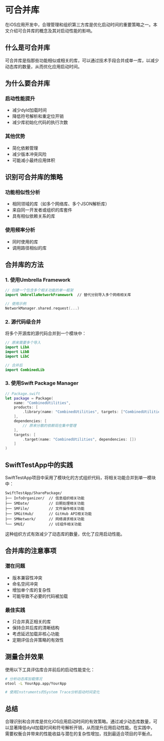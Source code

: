 # 可合并库

在iOS应用开发中，合理管理和组织第三方库是优化启动时间的重要策略之一。本文介绍可合并库的概念及其对启动性能的影响。

## 什么是可合并库

可合并库是指那些功能相似或相关的库，可以通过技术手段合并成单一库，以减少动态库的数量，从而优化应用启动时间。

## 为什么要合并库

### 启动性能提升
- 减少dyld加载时间
- 降低符号解析和重定位开销
- 减少库初始化代码的执行次数

### 其他优势
- 简化依赖管理
- 减少版本冲突风险
- 可能减小最终应用体积

## 识别可合并库的策略

### 功能相似性分析
- 相同领域的库（如多个网络库、多个JSON解析库）
- 来自同一开发者或组织的库套件
- 具有相似依赖关系的库

### 使用频率分析
- 同时使用的库
- 调用路径相似的库

## 合并库的方法

### 1. 使用Umbrella Framework

```swift
// 创建一个包含多个相关功能的单一框架
import UmbrellaNetworkFramework  // 替代分别导入多个网络相关库

// 使用示例
NetworkManager.shared.request(...)
```

### 2. 源代码级合并

将多个开源库的源代码合并到一个模块中：

```swift
// 原来需要多个导入
import LibA
import LibB
import LibC

// 合并后
import CombinedLib
```

### 3. 使用Swift Package Manager

```swift
// Package.swift
let package = Package(
    name: "CombinedUtilities",
    products: [
        .library(name: "CombinedUtilities", targets: ["CombinedUtilities"])
    ],
    dependencies: [
        // 原来分散的依赖现在集中管理
    ],
    targets: [
        .target(name: "CombinedUtilities", dependencies: [])
    ]
)
```

## SwiftTestApp中的实践

SwiftTestApp项目中采用了模块化的方式组织代码，将相关功能合并到单一模块中：

```
SwiftTestApp/SharePackage/
├── InfoOrganizer/  // 信息组织相关功能
├── SMDate/         // 日期处理相关功能
├── SMFile/         // 文件操作相关功能
├── SMGitHub/       // GitHub API相关功能
├── SMNetwork/      // 网络请求相关功能
└── SMUI/           // UI组件相关功能
```

这种组织方式有效减少了动态库的数量，优化了应用启动性能。

## 合并库的注意事项

### 潜在问题
- 版本兼容性冲突
- 命名空间冲突
- 增加单个库的复杂性
- 可能导致不必要的代码被加载

### 最佳实践
- 只合并真正相关的库
- 保持合并后库的清晰结构
- 考虑延迟加载非核心功能
- 定期评估合并策略的有效性

## 测量合并效果

使用以下工具评估库合并前后的启动性能变化：

```bash
# 分析动态库加载情况
otool -L YourApp.app/YourApp

# 使用Instruments的System Trace分析启动时间变化
```

## 总结

合理识别和合并库是优化iOS应用启动时间的有效策略。通过减少动态库数量，可以显著降低dyld加载时间和符号解析开销，从而提升应用启动性能。在实践中，需要权衡合并带来的性能收益与潜在的复杂性增加，找到最适合项目的平衡点。
